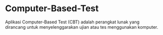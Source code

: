 # Computer-Based-Test
Aplikasi Computer-Based Test (CBT) adalah perangkat lunak yang dirancang untuk menyelenggarakan ujian atau tes menggunakan komputer. 

